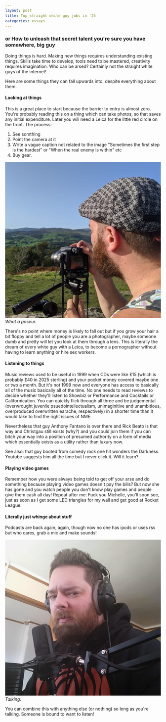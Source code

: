 ```yaml
---
layout: post
title: Top straight white guy jobs in '25
categories: essays
---
```


### or How to unleash that secret talent you're sure you have somewhere, big guy

Doing things is hard. Making new things requires understanding existing things. Skills take time to develop, tools need to be mastered, creativity requires imagination. Who can be arsed? Certainly not the straight white guys of the internet!

Here are some things they can fall upwards into, despite everything about them.<!--excerpt-end-->

#### Looking at things

This is a great place to start because the barrier to entry is almost zero. You're probably reading this on a thing which can take photos, so that saves any initial expenditure. Later you will need a Leica for the little red circle on the front. The process:

1. See somthing
2. Point the camera at it
3. Write a vague caption not related to the image "Sometimes the first step is the hardest" or "When the real enemy is within" etc
4. Buy gear.

![Shooting.](/public/img/snap.jpg)
*What a poseur.*

There's no point where money is likely to fall out but if you grow your hair a bit floppy and tell a lot of people you are a photographer, maybe someone dumb and pretty will let you look at them through a lens. This is literally the dream of every white guy with a Leica, to become a pornographer without having to learn anything or hire sex workers.

#### Listening to things

Music reviews used to be useful in 1999 when CDs were like £15 (which is probably £40 in 2025 sterling) and your pocket money covered maybe one or two a month. But it's not 1999 now and everyone has access to basically all of the music basically all of the time. No one needs to read reviews to decide whether they'll listen to Showbiz or Performance and Cocktails or Californication. You can quickly flick through all three and be judgemental (overwrought juvenile psuedointellectualism, unimaginitive and unambitious, overproduced overwritten earache, respectively) in a shorter time than it would take to find the right issues of NME.

Nevertheless that guy Anthony Fantano is over there and Rick Beato is that way and Christgau still exists (why?) and you could join them if you can bitch your way into a position of presumed authority on a form of media which essentially exists as a utility rather than luxury now.

See also: that guy booted from comedy rock one hit wonders the Darkness. Youtube suggests him all the time but I never click it. Will it learn?

#### Playing video games

Remember how you were always being told to get off your arse and do something because playing video games doesn't pay the bills? But now she has gone and you watch people you don't know play games and people give them cash all day! Repeat after me: Fuck you Michelle, you'll soon see, just as soon as I get some LED triangles for my wall and get good at Rocket League.

#### Literally just whinge about stuff

Podcasts are back again, again, though now no one has ipods or uses rss but who cares, grab a mic and make sounds!

![Talking.](/public/img/recording.jpeg)
*Talking.*

You can combine this with anything else (or nothing) so long as you're talking. Someone is bound to want to listen!